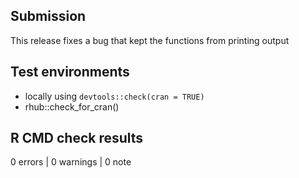 ## Submission

This release fixes a bug that kept the functions from printing output

## Test environments

- locally using `devtools::check(cran = TRUE)`
- rhub::check_for_cran()

## R CMD check results

0 errors | 0 warnings | 0 note
